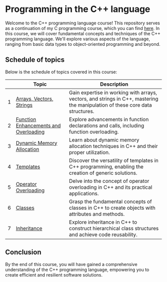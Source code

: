 # Programming in the C++ language
Welcome to the C++ programming language course! This repository serves as a continuation of my C programming course, which you can find [here](https://github.com/profjuvii/c-course). In this course, we will cover fundamental concepts and techniques of the C++ programming language. We'll explore various aspects of the language, ranging from basic data types to object-oriented programming and beyond.

## Schedule of topics
Below is the schedule of topics covered in this course:

|   | Topic                                                  | Description                                                                                      |
|:-:|--------------------------------------------------------|--------------------------------------------------------------------------------------------------|
| 1 | [Arrays, Vectors, Strings](projects/pj01) | Gain expertise in working with arrays, vectors, and strings in C++, mastering the manipulation of these core data structures.               |
| 2 | [Function Enhancements and Overloading](projects/pj02) | Explore advancements in function declarations and calls, including function overloading.        |
| 3 | [Dynamic Memory Allocation](projects/pj03)             | Learn about dynamic memory allocation techniques in C++ and their proper utilization.                     |
| 4 | [Templates](projects/pj04)                             | Discover the versatility of templates in C++ programming, enabling the creation of generic solutions.          |
| 5 | [Operator Overloading](projects/pj05)                  | Delve into the concept of operator overloading in C++ and its practical applications.                       |
| 6 | [Classes](projects/pj06)                               | Grasp the fundamental concepts of classes in C++ to create objects with attributes and methods.  |
| 7 | [Inheritance](projects/pj07)          | Explore inheritance in C++ to construct hierarchical class structures and achieve code reusability. |

## Conclusion
By the end of this course, you will have gained a comprehensive understanding of the C++ programming language, empowering you to create efficient and resilient software solutions.
